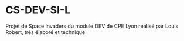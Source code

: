# CS-DEV-SI-L
Projet de Space Invaders du module DEV de CPE Lyon réalisé par Louis Robert, très élaboré et technique

